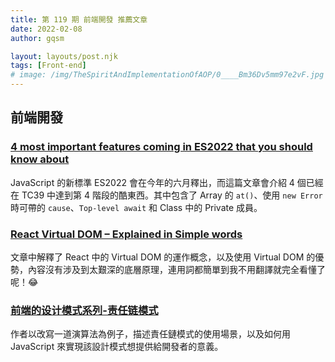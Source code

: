 ```yaml
---
title: 第 119 期 前端開發 推薦文章
date: 2022-02-08
author: gqsm

layout: layouts/post.njk
tags: [Front-end]
# image: /img/TheSpiritAndImplementationOfAOP/0____Bm36Dv5mm97e2vF.jpg
---
```


## 前端開發
<!-- summary -->

### [4 most important features coming in ES2022 that you should know about](https://medium.com/@bsalwiczek/4-most-important-features-coming-in-es2022-that-you-should-know-about-f7e18c1bff9b)

JavaScript 的新標準 ES2022 會在今年的六月釋出，而這篇文章會介紹 4 個已經在 TC39 中達到第 4 階段的酷東西。其中包含了 Array 的 `at()`、使用 `new Error` 時可帶的 `cause`、`Top-level await` 和 Class 中的 Private 成員。

<!-- summary -->

### [React Virtual DOM – Explained in Simple words](https://tekolio.com/react-virtual-dom-explained-in-simple-words/)

文章中解釋了 React 中的 Virtual DOM 的運作概念，以及使用 Virtual DOM 的優勢，內容沒有涉及到太艱深的底層原理，連用詞都簡單到我不用翻譯就完全看懂了呢！😂

### [前端的设计模式系列-责任链模式](https://juejin.cn/post/7060851296491798535)

作者以改寫一道演算法為例子，描述責任鏈模式的使用場景，以及如何用 JavaScript 來實現該設計模式想提供給開發者的意義。